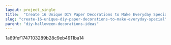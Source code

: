 ```yaml
---
layout: project_single
title:  "Create 16 Unique DIY Paper Decorations to Make Everyday Special"
slug: "create-16-unique-diy-paper-decorations-to-make-everyday-special"
parent: "diy-halloween-decorations-ideas"
---
```

1a69fef1747103289b28c9eb4911ba14